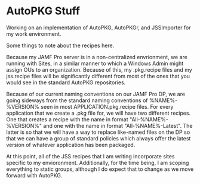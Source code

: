 # AutoPKG Stuff
Working on an implementation of AutoPKG, AutoPKGr, and JSSImporter for my work environment. 

Some things to note about the recipes here. 

Because my JAMF Pro server is in a non-centralized envrionment, we are running with Sites, in a similar manner to which a Windows Admin might assign OUs to an organization. Because of this, my .pkg.recipe files and my jss.recipe files will be significantly different from most of the ones that you would see in the standard AutoPKG repositories. 

Because of our current naming conventions on our JAMF Pro DP, we are going sideways from the standard naming conventions of %NAME%-%VERSION% seen in most APPLICATION.pkg.recipe files. For every application that we create a .pkg file for, we will have two different recipes. One that creates a recipe with the name in format "All-%NAME%-%VERSION%" and one with the name in format "All-%NAME%-Latest". The latter is so that we will have a way to replace like-named files on the DP so that we can have a group of standard policies which always offer the latest version of whatever application has been packaged. 

At this point, all of the JSS recipes that I am writing incorporate sites specific to my envioronment. Additionally, for the time being, I am scoping everything to static groups, although I do expect that to change as we move forward with AutoPKG. 

